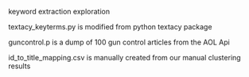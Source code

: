 keyword extraction exploration

textacy_keyterms.py is modified from python textacy package

guncontrol.p is a dump of 100 gun control articles from the AOL Api

id_to_title_mapping.csv is manually created from our manual clustering results
